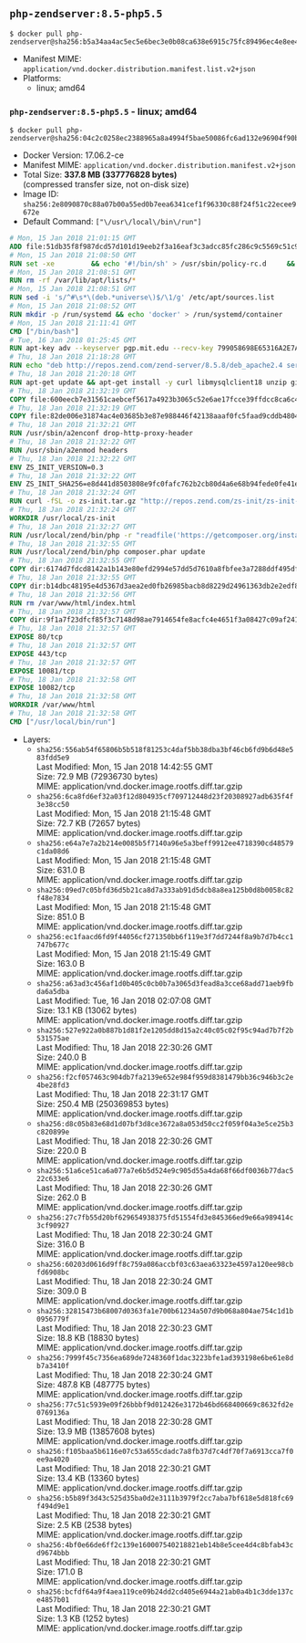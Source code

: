 ## `php-zendserver:8.5-php5.5`

```console
$ docker pull php-zendserver@sha256:b5a34aa4ac5ec5e6bec3e0b08ca638e6915c75fc89496ec4e8ee449754f829f5
```

-	Manifest MIME: `application/vnd.docker.distribution.manifest.list.v2+json`
-	Platforms:
	-	linux; amd64

### `php-zendserver:8.5-php5.5` - linux; amd64

```console
$ docker pull php-zendserver@sha256:04c2c0258ec2388965a8a4994f5bae50086fc6ad132e96904f90b79c400ed21c
```

-	Docker Version: 17.06.2-ce
-	Manifest MIME: `application/vnd.docker.distribution.manifest.v2+json`
-	Total Size: **337.8 MB (337776828 bytes)**  
	(compressed transfer size, not on-disk size)
-	Image ID: `sha256:2e8090870c88a07b00a55ed0b7eea6341cef1f96330c88f24f51c22ecee9672e`
-	Default Command: `["\/usr\/local\/bin\/run"]`

```dockerfile
# Mon, 15 Jan 2018 21:01:15 GMT
ADD file:51db35f8f987dcd57d101d19eeb2f3a16eaf3c3adcc85fc286c9c5569c51c9b2 in / 
# Mon, 15 Jan 2018 21:08:50 GMT
RUN set -xe 		&& echo '#!/bin/sh' > /usr/sbin/policy-rc.d 	&& echo 'exit 101' >> /usr/sbin/policy-rc.d 	&& chmod +x /usr/sbin/policy-rc.d 		&& dpkg-divert --local --rename --add /sbin/initctl 	&& cp -a /usr/sbin/policy-rc.d /sbin/initctl 	&& sed -i 's/^exit.*/exit 0/' /sbin/initctl 		&& echo 'force-unsafe-io' > /etc/dpkg/dpkg.cfg.d/docker-apt-speedup 		&& echo 'DPkg::Post-Invoke { "rm -f /var/cache/apt/archives/*.deb /var/cache/apt/archives/partial/*.deb /var/cache/apt/*.bin || true"; };' > /etc/apt/apt.conf.d/docker-clean 	&& echo 'APT::Update::Post-Invoke { "rm -f /var/cache/apt/archives/*.deb /var/cache/apt/archives/partial/*.deb /var/cache/apt/*.bin || true"; };' >> /etc/apt/apt.conf.d/docker-clean 	&& echo 'Dir::Cache::pkgcache ""; Dir::Cache::srcpkgcache "";' >> /etc/apt/apt.conf.d/docker-clean 		&& echo 'Acquire::Languages "none";' > /etc/apt/apt.conf.d/docker-no-languages 		&& echo 'Acquire::GzipIndexes "true"; Acquire::CompressionTypes::Order:: "gz";' > /etc/apt/apt.conf.d/docker-gzip-indexes 		&& echo 'Apt::AutoRemove::SuggestsImportant "false";' > /etc/apt/apt.conf.d/docker-autoremove-suggests
# Mon, 15 Jan 2018 21:08:51 GMT
RUN rm -rf /var/lib/apt/lists/*
# Mon, 15 Jan 2018 21:08:51 GMT
RUN sed -i 's/^#\s*\(deb.*universe\)$/\1/g' /etc/apt/sources.list
# Mon, 15 Jan 2018 21:08:52 GMT
RUN mkdir -p /run/systemd && echo 'docker' > /run/systemd/container
# Mon, 15 Jan 2018 21:11:41 GMT
CMD ["/bin/bash"]
# Tue, 16 Jan 2018 01:25:45 GMT
RUN apt-key adv --keyserver pgp.mit.edu --recv-key 799058698E65316A2E7A4FF42EAE1437F7D2C623
# Thu, 18 Jan 2018 21:18:28 GMT
RUN echo "deb http://repos.zend.com/zend-server/8.5.8/deb_apache2.4 server non-free" >> /etc/apt/sources.list.d/zend-server.list
# Thu, 18 Jan 2018 21:20:18 GMT
RUN apt-get update && apt-get install -y curl libmysqlclient18 unzip git zend-server-php-5.5 && /usr/local/zend/bin/zendctl.sh stop
# Thu, 18 Jan 2018 21:32:19 GMT
COPY file:600eecb7e31561caebcef5617a4923b3065c52e6ae17fcce39ffdcc8ca6c41db in /etc/ 
# Thu, 18 Jan 2018 21:32:19 GMT
COPY file:82de006e31874ac4e03685b3e87e988446f42138aaaf0fc5faad9cddb48040ba in /etc/apache2/conf-available 
# Thu, 18 Jan 2018 21:32:21 GMT
RUN /usr/sbin/a2enconf drop-http-proxy-header
# Thu, 18 Jan 2018 21:32:22 GMT
RUN /usr/sbin/a2enmod headers
# Thu, 18 Jan 2018 21:32:22 GMT
ENV ZS_INIT_VERSION=0.3
# Thu, 18 Jan 2018 21:32:22 GMT
ENV ZS_INIT_SHA256=e8d441d8503808e9fc0fafc762b2cb80d4a6e68b94fede0fe41efdeac10800cb
# Thu, 18 Jan 2018 21:32:24 GMT
RUN curl -fSL -o zs-init.tar.gz "http://repos.zend.com/zs-init/zs-init-docker-${ZS_INIT_VERSION}.tar.gz"     && echo "${ZS_INIT_SHA256} *zs-init.tar.gz" | sha256sum -c -     && mkdir /usr/local/zs-init     && tar xzf zs-init.tar.gz --strip-components=1 -C /usr/local/zs-init     && rm zs-init.tar.gz
# Thu, 18 Jan 2018 21:32:24 GMT
WORKDIR /usr/local/zs-init
# Thu, 18 Jan 2018 21:32:27 GMT
RUN /usr/local/zend/bin/php -r "readfile('https://getcomposer.org/installer');" | /usr/local/zend/bin/php
# Thu, 18 Jan 2018 21:32:55 GMT
RUN /usr/local/zend/bin/php composer.phar update
# Thu, 18 Jan 2018 21:32:55 GMT
COPY dir:6174d7fdcd8142a1b143e80efd2994e57dd5d7610a8fbfee3a7288ddf495dfdf in /usr/local/bin 
# Thu, 18 Jan 2018 21:32:55 GMT
COPY dir:b14dbc48195e4d5367d3aea2ed0fb26985bacb8d8229d24961363db2e2edf8f0 in /usr/local/zend/var/plugins/ 
# Thu, 18 Jan 2018 21:32:56 GMT
RUN rm /var/www/html/index.html
# Thu, 18 Jan 2018 21:32:57 GMT
COPY dir:9f1a7f23dfcf85f3c7148d98ae7914654fe8acfc4e4651f3a08427c09af24198 in /var/www/html 
# Thu, 18 Jan 2018 21:32:57 GMT
EXPOSE 80/tcp
# Thu, 18 Jan 2018 21:32:57 GMT
EXPOSE 443/tcp
# Thu, 18 Jan 2018 21:32:57 GMT
EXPOSE 10081/tcp
# Thu, 18 Jan 2018 21:32:58 GMT
EXPOSE 10082/tcp
# Thu, 18 Jan 2018 21:32:58 GMT
WORKDIR /var/www/html
# Thu, 18 Jan 2018 21:32:58 GMT
CMD ["/usr/local/bin/run"]
```

-	Layers:
	-	`sha256:556ab54f65806b5b518f81253c4daf5bb38dba3bf46cb6fd9b6d48e583fdd5e9`  
		Last Modified: Mon, 15 Jan 2018 14:42:55 GMT  
		Size: 72.9 MB (72936730 bytes)  
		MIME: application/vnd.docker.image.rootfs.diff.tar.gzip
	-	`sha256:6ca8fd6ef32a03f12d804935cf709712448d23f20308927adb635f4f3e38cc50`  
		Last Modified: Mon, 15 Jan 2018 21:15:48 GMT  
		Size: 72.7 KB (72657 bytes)  
		MIME: application/vnd.docker.image.rootfs.diff.tar.gzip
	-	`sha256:e64a7e7a2b214e0085b5f7140a96e5a3beff9912ee4718390cd48579c1da08d6`  
		Last Modified: Mon, 15 Jan 2018 21:15:48 GMT  
		Size: 631.0 B  
		MIME: application/vnd.docker.image.rootfs.diff.tar.gzip
	-	`sha256:09ed7c05bfd36d5b21ca8d7a333ab91d5dcb8a8ea125b0d8b0058c82f48e7834`  
		Last Modified: Mon, 15 Jan 2018 21:15:48 GMT  
		Size: 851.0 B  
		MIME: application/vnd.docker.image.rootfs.diff.tar.gzip
	-	`sha256:ec1faacd6fd9f44056cf271350bb6f119e3f7dd7244f8a9b7d7b4cc1747b677c`  
		Last Modified: Mon, 15 Jan 2018 21:15:49 GMT  
		Size: 163.0 B  
		MIME: application/vnd.docker.image.rootfs.diff.tar.gzip
	-	`sha256:a63ad3c456af1d0b405c0cb0b7a3065d3fead8a3cce68add71aeb9fbda6a5dba`  
		Last Modified: Tue, 16 Jan 2018 02:07:08 GMT  
		Size: 13.1 KB (13062 bytes)  
		MIME: application/vnd.docker.image.rootfs.diff.tar.gzip
	-	`sha256:527e922a0b887b1d81f2e1205dd8d15a2c40c05c02f95c94ad7b7f2b531575ae`  
		Last Modified: Thu, 18 Jan 2018 22:30:26 GMT  
		Size: 240.0 B  
		MIME: application/vnd.docker.image.rootfs.diff.tar.gzip
	-	`sha256:f2cf057463c904db7fa2139e652e984f959d8381479bb36c946b3c2e4be28fd3`  
		Last Modified: Thu, 18 Jan 2018 22:31:17 GMT  
		Size: 250.4 MB (250369853 bytes)  
		MIME: application/vnd.docker.image.rootfs.diff.tar.gzip
	-	`sha256:d8c05b83e68d1d07bf3d8ce3672a8a053d50cc2f059f04a3e5ce25b3c820899e`  
		Last Modified: Thu, 18 Jan 2018 22:30:26 GMT  
		Size: 220.0 B  
		MIME: application/vnd.docker.image.rootfs.diff.tar.gzip
	-	`sha256:51a6ce51ca6a077a7e6b5d524e9c905d55a4da68f66df0036b77dac522c633e6`  
		Last Modified: Thu, 18 Jan 2018 22:30:26 GMT  
		Size: 262.0 B  
		MIME: application/vnd.docker.image.rootfs.diff.tar.gzip
	-	`sha256:27c7fb55d20bf629654938375fd51554fd3e845366ed9e66a989414c3cf90927`  
		Last Modified: Thu, 18 Jan 2018 22:30:24 GMT  
		Size: 316.0 B  
		MIME: application/vnd.docker.image.rootfs.diff.tar.gzip
	-	`sha256:60203d0616d9ff8c759a086accbf03c63aea63323e4597a120ee98cbfd6908bc`  
		Last Modified: Thu, 18 Jan 2018 22:30:24 GMT  
		Size: 309.0 B  
		MIME: application/vnd.docker.image.rootfs.diff.tar.gzip
	-	`sha256:32815473b68007d0363fa1e700b61234a507d9b068a804ae754c1d1b0956779f`  
		Last Modified: Thu, 18 Jan 2018 22:30:23 GMT  
		Size: 18.8 KB (18830 bytes)  
		MIME: application/vnd.docker.image.rootfs.diff.tar.gzip
	-	`sha256:7999f45c7356ea689de7248360f1dac3223bfe1ad393198e6be61e8db7a3410f`  
		Last Modified: Thu, 18 Jan 2018 22:30:24 GMT  
		Size: 487.8 KB (487775 bytes)  
		MIME: application/vnd.docker.image.rootfs.diff.tar.gzip
	-	`sha256:77c51c5939e09f26bbbf9d012426e3172b46bd668400669c8632fd2e0769136a`  
		Last Modified: Thu, 18 Jan 2018 22:30:28 GMT  
		Size: 13.9 MB (13857608 bytes)  
		MIME: application/vnd.docker.image.rootfs.diff.tar.gzip
	-	`sha256:f105baa5b6116e07c53a655cdadc7a8fb37d7c4df70f7a6913cca7f0ee9a4020`  
		Last Modified: Thu, 18 Jan 2018 22:30:21 GMT  
		Size: 13.4 KB (13360 bytes)  
		MIME: application/vnd.docker.image.rootfs.diff.tar.gzip
	-	`sha256:b5b89f3d43c525d35ba0d2e3111b3979f2cc7aba7bf618e5d818fc69f494d9e1`  
		Last Modified: Thu, 18 Jan 2018 22:30:21 GMT  
		Size: 2.5 KB (2538 bytes)  
		MIME: application/vnd.docker.image.rootfs.diff.tar.gzip
	-	`sha256:4bf0e66de6ff2c139e160007540218821eb14b8e5cee4d4c8bfab43cd9674bbb`  
		Last Modified: Thu, 18 Jan 2018 22:30:21 GMT  
		Size: 171.0 B  
		MIME: application/vnd.docker.image.rootfs.diff.tar.gzip
	-	`sha256:bcfdf64a9f4aea119ce09b24dd2cd405e6944a21ab0a4b1c3dde137ce4857b01`  
		Last Modified: Thu, 18 Jan 2018 22:30:21 GMT  
		Size: 1.3 KB (1252 bytes)  
		MIME: application/vnd.docker.image.rootfs.diff.tar.gzip
